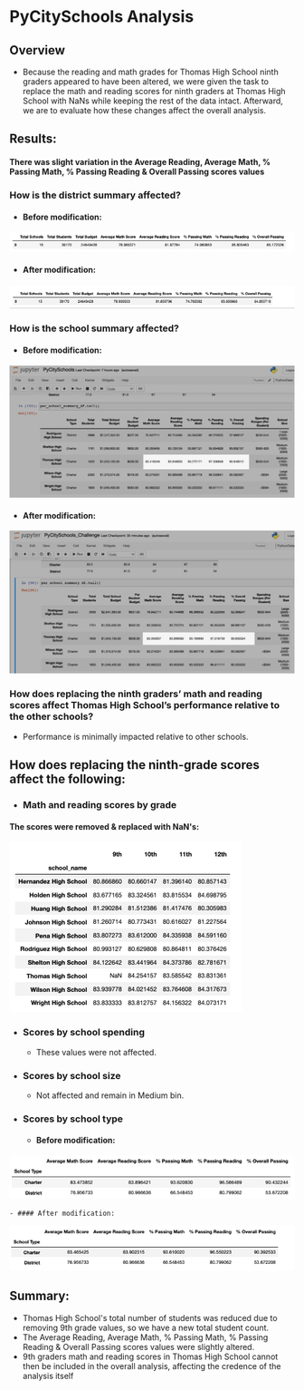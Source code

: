 # PyCitySchools Analysis

## Overview

- Because the reading and math grades for Thomas High School ninth graders appeared to have been altered, we were given the task to replace the math and reading scores for ninth graders at Thomas High School with NaNs while keeping the rest of the data intact. Afterward, we are to evaluate how these changes affect the overall analysis. 


## Results: 

#### There was slight variation in the Average Reading, Average Math, % Passing Math, % Passing Reading & Overall Passing scores values

### How is the district summary affected?

- #### Before modification:

![district_summary_original.png](https://github.com/forrestcasey/School_District_Analysis/blob/main/Resources/district_summary_original.png)

- #### After modification:

![district_summary_df_updated.png](https://github.com/forrestcasey/School_District_Analysis/blob/main/Resources/district_summary_df_updated.png)



### How is the school summary affected?



- #### Before modification:

![PyCitySchools_Challenge_original.png](https://github.com/forrestcasey/School_District_Analysis/blob/main/Resources/PyCitySchools_Challenge_original.png)


- #### After modification:



![PyCitySchools_Challenge_updated.png](https://github.com/forrestcasey/School_District_Analysis/blob/main/Resources/PyCitySchools_Challenge_updated.png)



### How does replacing the ninth graders’ math and reading scores affect Thomas High  School’s performance relative to the other schools?

- Performance is minimally impacted relative to other schools.

## How does replacing the ninth-grade scores affect the following:

- ### Math and reading scores by grade

#### The scores were removed & replaced with NaN's:


![Math and reading scores by grade](https://github.com/forrestcasey/School_District_Analysis/blob/main/Resources/Math%20and%20reading%20scores%20by%20grade.png)


- ### Scores by school spending

	- These values were not affected.


- ### Scores by school size

	- Not affected and remain in Medium bin.


- ### Scores by school type

	- #### Before modification:
![type_summary_df_before.png](https://github.com/forrestcasey/School_District_Analysis/blob/main/Resources/type_summary_df_before.png)

	- #### After modification:

![type_summary_df_updated.png](https://github.com/forrestcasey/School_District_Analysis/blob/main/Resources/type_summary_df_updated.png)


## Summary: 

- Thomas High School's total number of students was reduced due to removing 9th grade values, so we have a new total student count.
- The Average Reading, Average Math, % Passing Math, % Passing Reading & Overall Passing scores values were slightly altered.
- 9th graders math and reading scores in Thomas High School cannot then be included in the overall analysis, affecting the credence of the analysis itself






